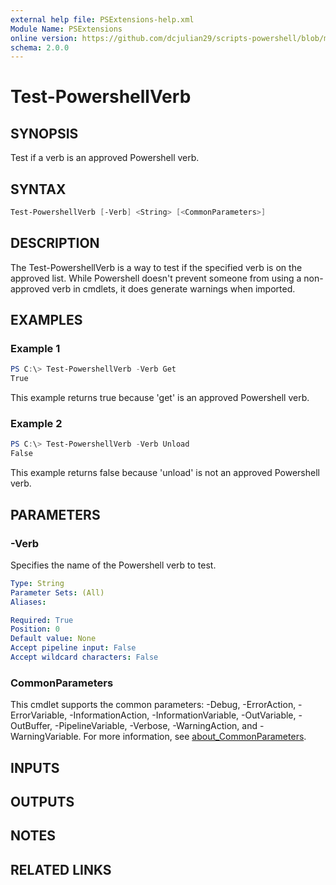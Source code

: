 ```yaml
---
external help file: PSExtensions-help.xml
Module Name: PSExtensions
online version: https://github.com/dcjulian29/scripts-powershell/blob/main/Modules/PSExtensions/docs/Test-PowershellVerb.md
schema: 2.0.0
---
```


# Test-PowershellVerb

## SYNOPSIS

Test if a verb is an approved Powershell verb.

## SYNTAX

```powershell
Test-PowershellVerb [-Verb] <String> [<CommonParameters>]
```

## DESCRIPTION

The Test-PowershellVerb is a way to test if the specified verb is on the approved list. While Powershell doesn't prevent someone from using a non-approved verb in cmdlets, it does generate warnings when imported.

## EXAMPLES

### Example 1

```powershell
PS C:\> Test-PowershellVerb -Verb Get
True
```

This example returns true because 'get' is an approved Powershell verb.

### Example 2

```powershell
PS C:\> Test-PowershellVerb -Verb Unload
False
```

This example returns false because 'unload' is not an approved Powershell verb.

## PARAMETERS

### -Verb

Specifies the name of the Powershell verb to test.

```yaml
Type: String
Parameter Sets: (All)
Aliases:

Required: True
Position: 0
Default value: None
Accept pipeline input: False
Accept wildcard characters: False
```

### CommonParameters

This cmdlet supports the common parameters: -Debug, -ErrorAction, -ErrorVariable, -InformationAction, -InformationVariable, -OutVariable, -OutBuffer, -PipelineVariable, -Verbose, -WarningAction, and -WarningVariable. For more information, see [about_CommonParameters](http://go.microsoft.com/fwlink/?LinkID=113216).

## INPUTS

## OUTPUTS

## NOTES

## RELATED LINKS
